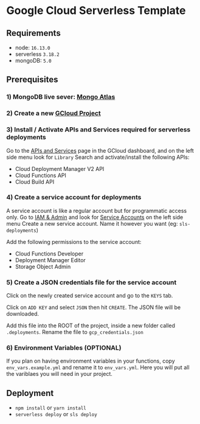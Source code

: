 # Google Cloud Serverless Template

## Requirements
* node: `16.13.0`
* serverless `3.18.2`
* mongoDB: `5.0`

## Prerequisites
### 1) MongoDB live sever: [Mongo Atlas](https://www.mongodb.com/atlas)
### 2) Create a new [GCloud Project](https://console.cloud.google.com/)
### 3) Install / Activate APIs and Services required for serverless deployments
  Go to the [APIs and Services](https://console.cloud.google.com/apis/dashboard) page in the GCloud dashboard, and on the left side menu look for `Library`
  Search and activate/install the following APIs:
  * Cloud Deployment Manager V2 API
  * Cloud Functions API
  * Cloud Build API
### 4) Create a service account for deployments
  A service account is like a regular account but for programmatic access only.
  Go to [IAM & Admin](https://console.cloud.google.com/iam-admin) and look for [Service Accounts](https://console.cloud.google.com/iam-admin/serviceaccounts) on the left side menu
  Create a new service account. Name it however you want (eg: `sls-deployments`)

  Add the following permissions to the service account:
  * Cloud Functions Developer
  * Deployment Manager Editor
  * Storage Object Admin

### 5) Create a JSON credentials file for the service account
  Click on the newly created service account and go to the `KEYS` tab.

  Click on `ADD KEY` and select `JSON` then hit `CREATE`. The JSON file will be downloaded.
  
  Add this file into the ROOT of the project, inside a new folder called `.deployments`. Rename the file to `gcp_credentials.json`

### 6) Environment Variables (OPTIONAL)
  If you plan on having environment variables in your functions, copy `env_vars.example.yml` and rename it to `env_vars.yml`. Here you will put all the variblaes you will need in your project.

## Deployment

* `npm install` or `yarn install`
* `serverless deploy` or `sls deploy`
